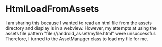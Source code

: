 HtmlLoadFromAssets
==================

I am sharing this because I wanted to read an html file from the assets directory and display is in a webview.  However, my attempts at 
using the assets file pattern "file:///android_asset/myfile.html" were unsuccessful.  Therefore, I turned to the AssetManager class to load
my file for me.
